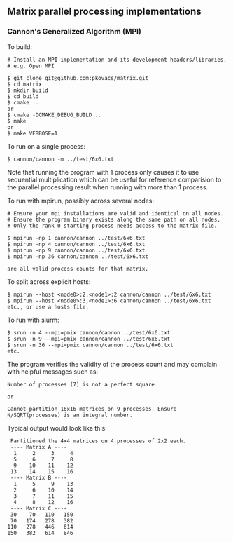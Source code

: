 ## Matrix parallel processing implementations

### Cannon's Generalized Algorithm (MPI)

To build:

    # Install an MPI implementation and its development headers/libraries,
    # e.g. Open MPI

    $ git clone git@github.com:pkovacs/matrix.git
    $ cd matrix
    $ mkdir build
    $ cd build
    $ cmake ..
    or 
    $ cmake -DCMAKE_DEBUG_BUILD ..
    $ make
    or 
    $ make VERBOSE=1

To run on a single process:

    $ cannon/cannon -m ../test/6x6.txt

Note that running the program with 1 process only causes it to use sequential
multiplication which can be useful for reference comparision to the parallel
processing result when running with more than 1 process.

To run with mpirun, possibly across several nodes:

    # Ensure your mpi installations are valid and identical on all nodes.
    # Ensure the program binary exists along the same path on all nodes. 
    # Only the rank 0 starting process needs access to the matrix file.

    $ mpirun -np 1 cannon/cannon ../test/6x6.txt
    $ mpirun -np 4 cannon/cannon ../test/6x6.txt
    $ mpirun -np 9 cannon/cannon ../test/6x6.txt
    $ mpirun -np 36 cannon/cannon ../test/6x6.txt

    are all valid process counts for that matrix.

To split across explicit hosts:

    $ mpirun --host <node0>:2,<node1>:2 cannon/cannon ../test/6x6.txt
    $ mpirun --host <node0>:3,<node1>:6 cannon/cannon ../test/6x6.txt
    etc., or use a hosts file.

To run with slurm:

    $ srun -n 4 --mpi=pmix cannon/cannon ../test/6x6.txt
    $ srun -n 9 --mpi=pmix cannon/cannon ../test/6x6.txt
    $ srun -n 36 --mpi=pmix cannon/cannon ../test/6x6.txt
    etc.

The program verifies the validity of the process count and may complain 
with helpful messages such as:

    Number of processes (7) is not a perfect square

    or

    Cannot partition 16x16 matrices on 9 processes. Ensure N/SQRT(processes) is an integral number. 

Typical output would look like this:

     Partitioned the 4x4 matrices on 4 processes of 2x2 each.
     ---- Matrix A ----
      1     2     3     4
      5     6     7     8
      9    10    11    12
     13    14    15    16
     ---- Matrix B ----
      1     5     9    13
      2     6    10    14
      3     7    11    15
      4     8    12    16
     ---- Matrix C ----
     30    70   110   150
     70   174   278   382
    110   278   446   614
    150   382   614   846
